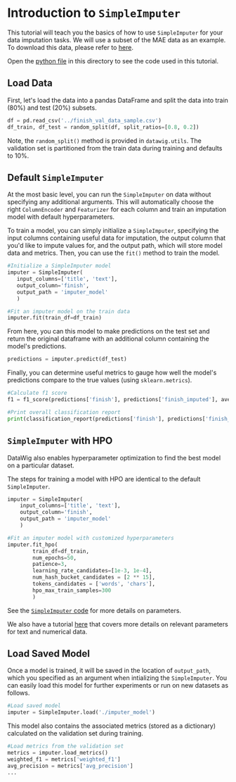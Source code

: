 Introduction to `SimpleImputer`
================================

This tutorial will teach you the basics of how to use `SimpleImputer` for your data imputation tasks. We will use a subset of the MAE data as an example. To download this data, please refer to [here](../README.md#data).

Open the [python file](./simpleimputer_intro.py) in this directory to see the code used in this tutorial.

## Load Data
First, let's load the data into a pandas DataFrame and split the data into train (80%) and test (20%) subsets.

 ```python
df = pd.read_csv('../finish_val_data_sample.csv')
df_train, df_test = random_split(df, split_ratios=[0.8, 0.2])
 ```

Note, the `random_split()` method is provided in `datawig.utils`. The validation set is partitioned from the train data during training and defaults to 10%.

## Default `SimpleImputer`

At the most basic level, you can run the `SimpleImputer` on data without specifying any additional arguments. This will automatically choose the right `ColumnEncoder` and `Featurizer` for each column and train an imputation model with default hyperparameters.

To train a model, you can simply initialize a `SimpleImputer`, specifying the input columns containing useful data for imputation, the output column that you'd like to impute values for, and the output path, which will store model data and metrics. Then, you can use the `fit()` method to train the model.

 ```python
#Initialize a SimpleImputer model
imputer = SimpleImputer(
    input_columns=['title', 'text'],
    output_column='finish',
    output_path = 'imputer_model'
    )

#Fit an imputer model on the train data 
imputer.fit(train_df=df_train)
 ```
 
 From here, you can this model to make predictions on the test set and return the original dataframe with an additional column containing the model's predictions.
 
 ```python
predictions = imputer.predict(df_test)
 ```
 
 Finally, you can determine useful metrics to gauge how well the model's predictions compare to the true values (using `sklearn.metrics`).
 
 ```python
#Calculate f1 score
f1 = f1_score(predictions['finish'], predictions['finish_imputed'], average='weighted') 

#Print overall classification report
print(classification_report(predictions['finish'], predictions['finish_imputed']))
 ```

## `SimpleImputer` with HPO

DataWig also enables hyperparameter optimization to find the best model on a particular dataset.

The steps for training a model with HPO are identical to the default `SimpleImputer`.

```python
imputer = SimpleImputer(
    input_columns=['title', 'text'],
    output_column='finish',
    output_path = 'imputer_model'
    )

#Fit an imputer model with customized hyperparameters
imputer.fit_hpo(
        train_df=df_train,
        num_epochs=50,
        patience=3,
        learning_rate_candidates=[1e-3, 1e-4],
        num_hash_bucket_candidates = [2 ** 15],
        tokens_candidates = ['words', 'chars'],
        hpo_max_train_samples=300
    	)
```
See the [`SimpleImputer` code](https://github.com/awslabs/datawig/blob/97e259d6fde9e38f66c59e82a068172c54060c04/datawig/simple_imputer.py#L144-L162) for more details on parameters.

We also have a tutorial [here](../params_tutorial) that covers more details on relevant parameters for text and numerical data.

## Load Saved Model
Once a model is trained, it will be saved in the location of `output_path`, which you specified as an argument when intializing the `SimpleImputer`. You can easily load this model for further experiments or run on new datasets as follows.

```python
#Load saved model
imputer = SimpleImputer.load('./imputer_model')
```
This model also contains the associated metrics (stored as a dictionary) calculated on the validation set during training.

```python
#Load metrics from the validation set
metrics = imputer.load_metrics()
weighted_f1 = metrics['weighted_f1']
avg_precision = metrics['avg_precision']
...
``` 

